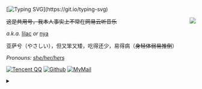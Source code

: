 [![Typing SVG](http://readme-typing-svg.herokuapp.com?font=Dancing+Script&color=E976F7D9&lines=%E6%B3%A5%E5%90%BC%EF%BC%81%E6%83%B9%E7%B4%A0+Naynna;Hello%2CI'm+Naynna;Nice+to+meet+you+~)](https://git.io/typing-svg)

<div href="#">
  <del> 这是共用号，我本人事实上不常在网易云听音乐 </del>
  <img align="right" <img src="https://cdn.jsdelivr.net/gh/Naynna/netease-cloud-music-card/card.svg"  />
</div>

<i>a.k.a.</i> [lilac](https://naynna.eu.org/) <i>or</i> [nya](https://yuexian.eu.org/)  

亚萨兮（やさしい），但又笨又矮，吃得还少，易得病（<del>身轻体弱易推倒</del>）

<i> Pronouns: [she/her/hers](https://pronoun.is/she) </i>

[![Tencent QQ](https://img.shields.io/badge/-2316262536-FFF0F5?logo=tencentqq&logoColor=white&style=for-the-badge)](https://qm.qq.com/cgi-bin/qm/qr?k=xfZnhNYoyZUSlceUNqXVe48_ztJKiKnz&noverify=0)
[![Github](https://img.shields.io/badge/-Naynna-181717?logo=github&logoColor=white&style=for-the-badge)](https://github.com/Naynna) 
[![MyMail](https://img.shields.io/badge/-naynna.eu.org-DA70D6?logo=Mail.RU&logoColor=white&style=for-the-badge)](mailto:i@naynna.eu.org)

<details>
<summary></summary>
<div align="right">
<i>

[![activity graph](https://activity-graph.herokuapp.com/graph?username=Naynna)](https://github.com/ashutosh00710/github-readme-activity-graph)
 
![snake](https://raw.githubusercontent.com/Naynna/Naynna/output/github-contribution-grid-snake.svg)
